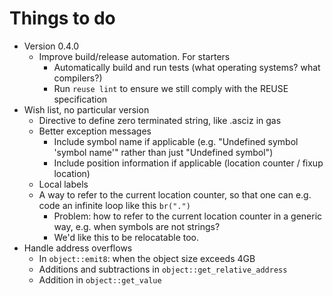 <!--
SPDX-FileCopyrightText: 2021 Thomas Mathys
SPDX-License-Identifier: MIT
lzasm: a runtime assembler
-->

# Things to do
* Version 0.4.0
  * Improve build/release automation. For starters
    * Automatically build and run tests (what operating systems? what compilers?)
    * Run `reuse lint` to ensure we still comply with the REUSE specification
* Wish list, no particular version
  * Directive to define zero terminated string, like .asciz in gas
  * Better exception messages
    * Include symbol name if applicable (e.g. "Undefined symbol 'symbol name'" rather than just "Undefined symbol")
    * Include position information if applicable (location counter / fixup location)
  * Local labels
  * A way to refer to the current location counter, so that one can e.g. code an infinite loop like this `br(".")`
    * Problem: how to refer to the current location counter in a generic way, e.g. when symbols are not strings?
    * We'd like this to be relocatable too.
* Handle address overflows
  * In `object::emit8`: when the object size exceeds 4GB
  * Additions and subtractions in `object::get_relative_address`
  * Addition in `object::get_value`
